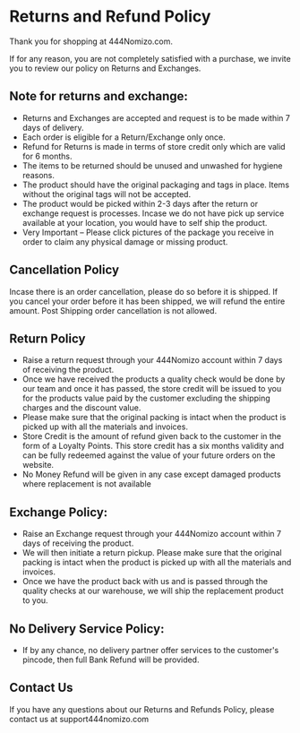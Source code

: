 # Returns and Refund Policy

Thank you for shopping at 444Nomizo.com.

If for any reason, you are not completely satisfied with a purchase, we invite you to review our policy on Returns and Exchanges.

## Note for returns and exchange:

- Returns and Exchanges are accepted and request is to be made within 7 days of delivery.
- Each order is eligible for a Return/Exchange only once.
- Refund for Returns is made in terms of store credit only which are valid for 6 months.
- The items to be returned should be unused and unwashed for hygiene reasons.
- The product should have the original packaging and tags in place. Items without the original tags will not be accepted.
- The product would be picked within 2-3 days after the return or exchange request is processes. Incase we do not have pick up service available at your location, you would have to self ship the product.
- Very Important – Please click pictures of the package you receive in order to claim any physical damage or missing product.

## Cancellation Policy

Incase there is an order cancellation, please do so before it is shipped. If you cancel your order before it has been shipped, we will refund the entire amount. Post Shipping order cancellation is not allowed.

## Return Policy

- Raise a return request through your 444Nomizo account within 7 days of receiving the product.
- Once we have received the products a quality check would be done by our team and once it has passed, the store credit will be issued to you for the products value paid by the customer excluding the shipping charges and the discount value.
- Please make sure that the original packing is intact when the product is picked up with all the materials and invoices.
- Store Credit is the amount of refund given back to the customer in the form of a Loyalty Points. This store credit has a six months validity and can be fully redeemed against the value of your future orders on the website.
- No Money Refund will be given in any case except damaged products where replacement is not available

## Exchange Policy:

- Raise an Exchange request through your 444Nomizo account within 7 days of receiving the product.
- We will then initiate a return pickup. Please make sure that the original packing is intact when the product is picked up with all the materials and invoices.
- Once we have the product back with us and is passed through the quality checks at our warehouse, we will ship the replacement product to you.

## No Delivery Service Policy:

- If by any chance, no delivery partner offer services to the customer's pincode, then full Bank Refund will be provided.

## Contact Us

If you have any questions about our Returns and Refunds Policy, please contact us at support444nomizo.com
